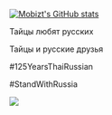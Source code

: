 [![Mobizt's GitHub stats](https://github-readme-stats.vercel.app/api?username=mobizt)](https://github-readme-stats.vercel.app/api?username=mobizt&count_private=true)

Тайцы любят русских

Тайцы и русские друзья

#125YearsThaiRussian

#StandWithRussia

![](https://raw.githubusercontent.com/mobizt/ESP-Mail-Client/b52a455e8cde8f5e1c4d77865166ea5a14194141/media/images/stop.svg)

